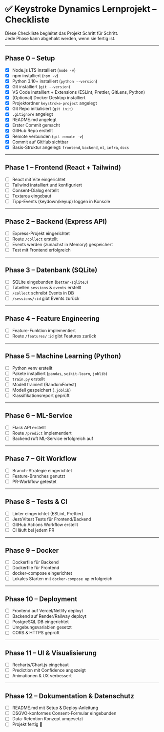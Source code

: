 # ✅ Keystroke Dynamics Lernprojekt – Checkliste

Diese Checkliste begleitet das Projekt Schritt für Schritt.  
Jede Phase kann abgehakt werden, wenn sie fertig ist.

---

## Phase 0 – Setup

- [x] Node.js LTS installiert (`node -v`)
- [x] npm installiert (`npm -v`)
- [x] Python 3.10+ installiert (`python --version`)
- [x] Git installiert (`git --version`)
- [x] VS Code installiert + Extensions (ESLint, Prettier, GitLens, Python)
- [x] (Optional) Docker Desktop installiert
- [x] Projektordner `keystroke-project` angelegt
- [x] Git Repo initialisiert (`git init`)
- [x] `.gitignore` angelegt
- [x] README.md angelegt
- [x] Erster Commit gemacht
- [x] GitHub Repo erstellt
- [x] Remote verbunden (`git remote -v`)
- [x] Commit auf GitHub sichtbar
- [x] Basis-Struktur angelegt: `frontend`, `backend`, `ml`, `infra`, `docs`

---

## Phase 1 – Frontend (React + Tailwind)

- [ ] React mit Vite eingerichtet
- [ ] Tailwind installiert und konfiguriert
- [ ] Consent-Dialog erstellt
- [ ] Textarea eingebaut
- [ ] Tipp-Events (keydown/keyup) loggen in Konsole

---

## Phase 2 – Backend (Express API)

- [ ] Express-Projekt eingerichtet
- [ ] Route `/collect` erstellt
- [ ] Events werden (zunächst in Memory) gespeichert
- [ ] Test mit Frontend erfolgreich

---

## Phase 3 – Datenbank (SQLite)

- [ ] SQLite eingebunden (`better-sqlite3`)
- [ ] Tabellen `sessions` & `events` erstellt
- [ ] `/collect` schreibt Events in DB
- [ ] `/sessions/:id` gibt Events zurück

---

## Phase 4 – Feature Engineering

- [ ] Feature-Funktion implementiert
- [ ] Route `/features/:id` gibt Features zurück

---

## Phase 5 – Machine Learning (Python)

- [ ] Python venv erstellt
- [ ] Pakete installiert (`pandas`, `scikit-learn`, `joblib`)
- [ ] `train.py` erstellt
- [ ] Modell trainiert (RandomForest)
- [ ] Modell gespeichert (`.joblib`)
- [ ] Klassifikationsreport geprüft

---

## Phase 6 – ML-Service

- [ ] Flask API erstellt
- [ ] Route `/predict` implementiert
- [ ] Backend ruft ML-Service erfolgreich auf

---

## Phase 7 – Git Workflow

- [ ] Branch-Strategie eingerichtet
- [ ] Feature-Branches genutzt
- [ ] PR-Workflow getestet

---

## Phase 8 – Tests & CI

- [ ] Linter eingerichtet (ESLint, Prettier)
- [ ] Jest/Vitest Tests für Frontend/Backend
- [ ] GitHub Actions Workflow erstellt
- [ ] CI läuft bei jedem PR

---

## Phase 9 – Docker

- [ ] Dockerfile für Backend
- [ ] Dockerfile für Frontend
- [ ] docker-compose eingerichtet
- [ ] Lokales Starten mit `docker-compose up` erfolgreich

---

## Phase 10 – Deployment

- [ ] Frontend auf Vercel/Netlify deployt
- [ ] Backend auf Render/Railway deployt
- [ ] PostgreSQL DB eingerichtet
- [ ] Umgebungsvariablen gesetzt
- [ ] CORS & HTTPS geprüft

---

## Phase 11 – UI & Visualisierung

- [ ] Recharts/Chart.js eingebaut
- [ ] Prediction mit Confidence angezeigt
- [ ] Animationen & UX verbessert

---

## Phase 12 – Dokumentation & Datenschutz

- [ ] README.md mit Setup & Deploy-Anleitung
- [ ] DSGVO-konformes Consent-Formular eingebunden
- [ ] Data-Retention Konzept umgesetzt
- [ ] Projekt fertig 🎉
